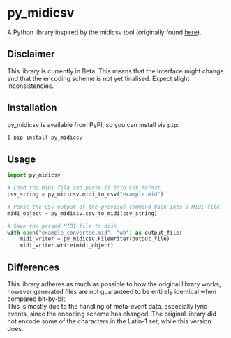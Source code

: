 # py_midicsv
A Python library inspired by the midicsv tool (originally found [here](http://www.fourmilab.ch/webtools/midicsv/)).

## Disclaimer
This library is currently in Beta. This means that the interface might change and that the encoding scheme is not yet finalised. Expect slight inconsistencies.

## Installation
py_midicsv is available from PyPI, so you can install via `pip`:
```bash
$ pip install py_midicsv
```

## Usage
```python
import py_midicsv

# Load the MIDI file and parse it into CSV format
csv_string = py_midicsv.midi_to_csv("example.mid")

# Parse the CSV output of the previous command back into a MIDI file
midi_object = py_midicsv.csv_to_midi(csv_string)

# Save the parsed MIDI file to disk
with open("example_converted.mid", "wb") as output_file:
    midi_writer = py_midicsv.FileWriter(output_file)
    midi_writer.write(midi_object)
```

## Differences
This library adheres as much as possible to how the original library works, however generated files are not guaranteed to be entirely identical when compared bit-by-bit.  
This is mostly due to the handling of meta-event data, especially lyric events, since the encoding scheme has changed. The original library did not encode some of the characters in the Latin-1 set, while this version does.
